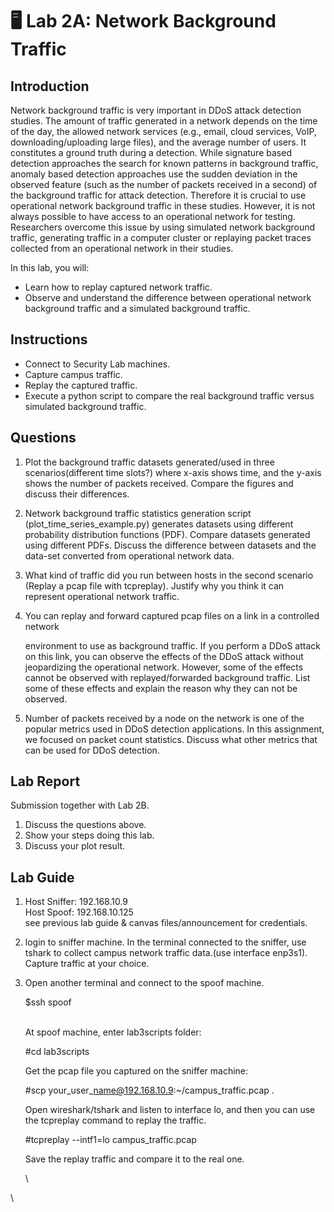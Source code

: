 # 🖥 Lab 2A: Network Background Traffic

## Introduction

Network background traffic is very important in DDoS attack detection studies. The amount of traffic generated in a network depends on the time of the day, the allowed network services (e.g., email, cloud services, VoIP, downloading/uploading large files), and the average number of users. It constitutes a ground truth during a detection. While signature based detection approaches the search for known patterns in background traffic, anomaly based detection approaches use the sudden deviation in the observed feature (such as the number of packets received in a second) of the background traffic for attack detection. Therefore it is crucial to use operational network background traffic in these studies. However, it is not always possible to have access to an operational network for testing. Researchers overcome this issue by using simulated network background traffic, generating traffic in a computer cluster or replaying packet traces collected from an operational network in their studies.

In this lab, you will:

* Learn how to replay captured network traffic.
* Observe and understand the difference between operational network background traffic and a simulated background traffic.

## Instructions

* Connect to Security Lab machines.
* Capture campus traffic.
* Replay the captured traffic.
* Execute a python script to compare the real background traffic versus simulated background traffic.

## Questions

1. Plot the background traffic datasets generated/used in three scenarios(different time slots?) where x-axis shows time, and the y-axis shows the number of packets received. Compare the figures and discuss their differences.
2. Network background traffic statistics generation script (plot\_time\_series\_example.py) generates datasets using different probability distribution functions (PDF). Compare datasets generated using different PDFs. Discuss the difference between datasets and the data-set converted from operational network data.
3. What kind of traffic did you run between hosts in the second scenario (Replay a pcap file with tcpreplay). Justify why you think it can represent operational network traffic.
4.  You can replay and forward captured pcap files on a link in a controlled network

    environment to use as background traffic. If you perform a DDoS attack on this link, you can observe the effects of the DDoS attack without jeopardizing the operational network. However, some of the effects cannot be observed with replayed/forwarded background traffic. List some of these effects and explain the reason why they can not be observed.
5. Number of packets received by a node on the network is one of the popular metrics used in DDoS detection applications. In this assignment, we focused on packet count statistics. Discuss what other metrics that can be used for DDoS detection.

## Lab Report

Submission together with Lab 2B.

1. Discuss the questions above.
2. Show your steps doing this lab.
3. Discuss your plot result.



## Lab Guide

1. Host Sniffer: 192.168.10.9\
   Host Spoof: 192.168.10.125\
   see previous lab guide  & canvas files/announcement for credentials.
2. login to sniffer machine. In the terminal connected to the sniffer, use tshark to collect campus network traffic data.(use interface enp3s1). Capture traffic at your choice.
3.  Open another terminal and connect to the spoof machine.

    $ssh spoof

    \
    At spoof machine, enter lab3scripts folder:

    \#cd lab3scripts



    Get the pcap file you captured on the sniffer machine:

    \#scp your\_user\_name@192.168.10.9:\~/campus\_traffic.pcap .



    Open wireshark/tshark and listen to interface lo, and then you can use the tcpreplay command to replay the traffic.

    \#tcpreplay --intf1=lo campus\_traffic.pcap



    Save the replay traffic and compare it to the real one.

    \


\
